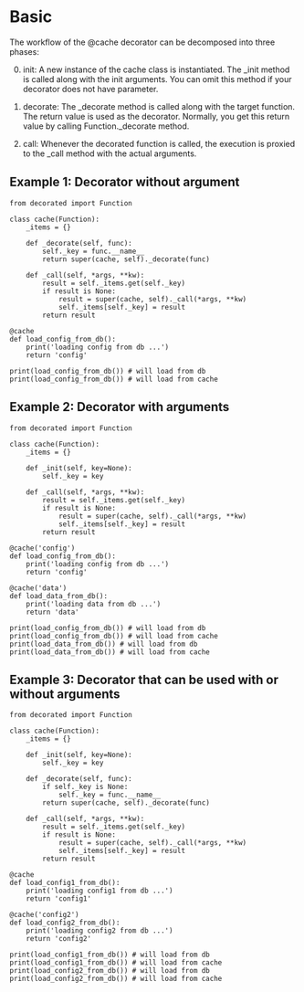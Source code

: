 # Basic

The workflow of the @cache decorator can be decomposed into three phases:

0. init:
A new instance of the cache class is instantiated.
The \_init method is called along with the init arguments.
You can omit this method if your decorator does not have parameter.

0. decorate:
The \_decorate method is called along with the target function.
The return value is used as the decorator.
Normally, you get this return value by calling Function.\_decorate method.

0. call:
Whenever the decorated function is called,
the execution is proxied to the \_call method with the actual arguments.

## Example 1: Decorator without argument

	from decorated import Function
	
	class cache(Function):
	    _items = {}
	        
	    def _decorate(self, func):
	        self._key = func.__name__
	        return super(cache, self)._decorate(func)
	        
	    def _call(self, *args, **kw):
	        result = self._items.get(self._key)
	        if result is None:
	            result = super(cache, self)._call(*args, **kw)
	            self._items[self._key] = result
	        return result
	
	@cache
	def load_config_from_db():
	    print('loading config from db ...')
	    return 'config'
	
	print(load_config_from_db()) # will load from db
	print(load_config_from_db()) # will load from cache

## Example 2: Decorator with arguments

	from decorated import Function
	
	class cache(Function):
	    _items = {}
	
	    def _init(self, key=None):
	        self._key = key
	
	    def _call(self, *args, **kw):
	        result = self._items.get(self._key)
	        if result is None:
	            result = super(cache, self)._call(*args, **kw)
	            self._items[self._key] = result
	        return result
	
	@cache('config')
	def load_config_from_db():
	    print('loading config from db ...')
	    return 'config'
	
	@cache('data')
	def load_data_from_db():
	    print('loading data from db ...')
	    return 'data'
	
	print(load_config_from_db()) # will load from db
	print(load_config_from_db()) # will load from cache
	print(load_data_from_db()) # will load from db
	print(load_data_from_db()) # will load from cache

## Example 3: Decorator that can be used with or without arguments

	from decorated import Function
	
	class cache(Function):
	    _items = {}
	    
	    def _init(self, key=None):
	        self._key = key
	        
	    def _decorate(self, func):
	        if self._key is None:
	            self._key = func.__name__
	        return super(cache, self)._decorate(func)
	        
	    def _call(self, *args, **kw):
	        result = self._items.get(self._key)
	        if result is None:
	            result = super(cache, self)._call(*args, **kw)
	            self._items[self._key] = result
	        return result
	
	@cache
	def load_config1_from_db():
	    print('loading config1 from db ...')
	    return 'config1'
	
	@cache('config2')
	def load_config2_from_db():
	    print('loading config2 from db ...')
	    return 'config2'
	
	print(load_config1_from_db()) # will load from db
	print(load_config1_from_db()) # will load from cache
	print(load_config2_from_db()) # will load from db
	print(load_config2_from_db()) # will load from cache
